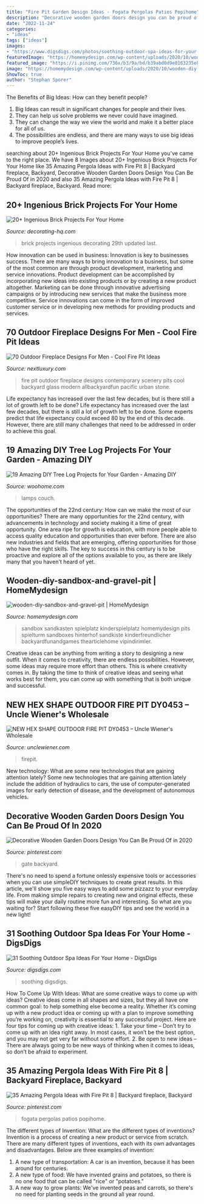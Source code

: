 ```yaml
---
title: "Fire Pit Garden Design Ideas - Fogata Pergolas Patios Popihome"
description: "Decorative wooden garden doors design you can be proud of in 2020"
date: "2022-11-24"
categories:
- "ideas"
tags: ["ideas"]
images:
- "https://www.digsdigs.com/photos/soothing-outdoor-spa-ideas-for-your-home-19-554x738.jpg"
featuredImage: "https://homemydesign.com/wp-content/uploads/2020/10/wooden-diy-sandbox-and-gravel-pit.jpg"
featured_image: "https://i.pinimg.com/736x/b3/9a/bd/b39abd0d9e0163235e89cdb4ad5294c5.jpg"
image: "https://homemydesign.com/wp-content/uploads/2020/10/wooden-diy-sandbox-and-gravel-pit.jpg"
ShowToc: true
author: "Stephan Sporer"
---
```



The Benefits of Big Ideas: How can they benefit people?
1. Big Ideas can result in significant changes for people and their lives.
2. They can help us solve problems we never could have imagined.
3. They can change the way we view the world and make it a better place for all of us.
4. The possibilities are endless, and there are many ways to use big ideas to improve people’s lives.

	

		
searching about 20+ Ingenious Brick Projects For Your Home you've came to the right place. We have 8 Images about 20+ Ingenious Brick Projects For Your Home like 35 Amazing Pergola Ideas with Fire Pit 8 | Backyard fireplace, Backyard, Decorative Wooden Garden Doors Design You Can Be Proud Of in 2020 and also 35 Amazing Pergola Ideas with Fire Pit 8 | Backyard fireplace, Backyard. Read more:
		
    
## 20+ Ingenious Brick Projects For Your Home

<img loading=lazy src="https://decorating-hq.com/wp-content/uploads/brick-projects-20.jpg" onerror="this.onerror=null;this.src='https://tse2.mm.bing.net/th?id=OIP.Lhia13o2fZkmvoNnIcYHTgHaLG&amp;pid=15.1';" alt="20+ Ingenious Brick Projects For Your Home">

_Source: decorating-hq.com_

>brick projects ingenious decorating 29th updated last. 

	

How innovation can be used in business:
Innovation is key to businesses success. There are many ways to bring innovation to a business, but some of the most common are through product development, marketing and service innovations. Product development can be accomplished by incorporating new ideas into existing products or by creating a new product altogether. Marketing can be done through innovative advertising campaigns or by introducing new services that make the business more competitive. Service innovations can come in the form of improved customer service or in developing new methods for providing products and services.

    
## 70 Outdoor Fireplace Designs For Men - Cool Fire Pit Ideas

<img loading=lazy src="http://nextluxury.com/wp-content/uploads/contemporary-rock-outdoor-fire-pit-with-stunning-view-of-nature-scenery.jpg" onerror="this.onerror=null;this.src='https://tse1.mm.bing.net/th?id=OIP.-D6WQ_sWU7wyeMRjGXIlGwHaLG&amp;pid=15.1';" alt="70 Outdoor Fireplace Designs For Men - Cool Fire Pit Ideas">

_Source: nextluxury.com_

>fire pit outdoor fireplace designs contemporary scenery pits cool backyard glass modern allbackyardfun pacific urban stone. 

	

Life expectancy has increased over the last few decades, but is there still a lot of growth left to be done?
Life expectancy has increased over the last few decades, but there is still a lot of growth left to be done. Some experts predict that life expectancy could exceed 80 by the end of this decade. However, there are still many challenges that need to be addressed in order to achieve this goal.

    
## 19 Amazing DIY Tree Log Projects For Your Garden - Amazing DIY

<img loading=lazy src="https://www.woohome.com/wp-content/uploads/2018/02/Garden-Projects-from-a-Fallen-Tree-Logs-15.jpg" onerror="this.onerror=null;this.src='https://tse3.mm.bing.net/th?id=OIP.6E9s2UzvzmnG7mT8gJnq8gHaPQ&amp;pid=15.1';" alt="19 Amazing DIY Tree Log Projects for Your Garden - Amazing DIY">

_Source: woohome.com_

>lamps couch. 

	

The opportunities of the 22nd century: How can we make the most of our opportunities?
There are many opportunities for the 22nd century, with advancements in technology and society making it a time of great opportunity. One area ripe for growth is education, with more people able to access quality education and opportunities than ever before. There are also new industries and fields that are emerging, offering opportunities for those who have the right skills. The key to success in this century is to be proactive and explore all of the options available to you, as there are likely many that you haven't heard of yet.

    
## Wooden-diy-sandbox-and-gravel-pit | HomeMydesign

<img loading=lazy src="https://homemydesign.com/wp-content/uploads/2020/10/wooden-diy-sandbox-and-gravel-pit.jpg" onerror="this.onerror=null;this.src='https://tse2.mm.bing.net/th?id=OIP.cDotvj1iEl6YaoxkhTBaXQHaHa&amp;pid=15.1';" alt="wooden-diy-sandbox-and-gravel-pit | HomeMydesign">

_Source: homemydesign.com_

>sandbox sandkasten spielplatz kinderspielplatz homemydesign pits spielturm sandboxes hinterhof sandkiste kinderfreundlicher backyardfunandgames thearticlehome vipindirimler. 

	

Creative ideas can be anything from writing a story to designing a new outfit. When it comes to creativity, there are endless possibilities. However, some ideas may require more effort than others. This is where creativity comes in. By taking the time to think of creative ideas and seeing what works best for them, you can come up with something that is both unique and successful.

    
## NEW HEX SHAPE OUTDOOR FIRE PIT DY0453 – Uncle Wiener&#039;s Wholesale

<img loading=lazy src="http://unclewiener.com/wp-content/uploads/2019/04/81FB3Z4oWyL._SL1500_-1024x1024.jpg" onerror="this.onerror=null;this.src='https://tse3.mm.bing.net/th?id=OIP.HPMqyfTvWgN1sH7JBn6aeAHaHa&amp;pid=15.1';" alt="NEW HEX SHAPE OUTDOOR FIRE PIT DY0453 – Uncle Wiener&#039;s Wholesale">

_Source: unclewiener.com_

>firepit. 

	

New technology: What are some new technologies that are gaining attention lately?
Some new technologies that are gaining attention lately include the addition of hydraulics to cars, the use of computer-generated images for early detection of disease, and the development of autonomous vehicles.

    
## Decorative Wooden Garden Doors Design You Can Be Proud Of In 2020

<img loading=lazy src="https://i.pinimg.com/736x/b3/9a/bd/b39abd0d9e0163235e89cdb4ad5294c5.jpg" onerror="this.onerror=null;this.src='https://tse3.mm.bing.net/th?id=OIP.TlnKRxVBjZt785px2UaOUAHaJ3&amp;pid=15.1';" alt="Decorative Wooden Garden Doors Design You Can Be Proud Of in 2020">

_Source: pinterest.com_

>gate backyard. 

	

There's no need to spend a fortune onlessly expensive tools or accessories when you can use simpleDIY techniques to create great results. In this article, we'll show you five easy ways to add some pizzazz to your everyday life. From making simple repairs to creating new and original effects, these tips will make your daily routine more fun and interesting. So what are you waiting for? Start following these five easyDIY tips and see the world in a new light!

    
## 31 Soothing Outdoor Spa Ideas For Your Home - DigsDigs

<img loading=lazy src="https://www.digsdigs.com/photos/soothing-outdoor-spa-ideas-for-your-home-19-554x738.jpg" onerror="this.onerror=null;this.src='https://tse3.mm.bing.net/th?id=OIP.kPoeDgcsO3LrdaKuuHX7OgHaJ3&amp;pid=15.1';" alt="31 Soothing Outdoor Spa Ideas For Your Home - DigsDigs">

_Source: digsdigs.com_

>soothing digsdigs. 

	

How To Come Up With Ideas: What are some creative ways to come up with ideas?
Creative ideas come in all shapes and sizes, but they all have one common goal: to help something else become a reality. Whether it’s coming up with a new product idea or coming up with a plan to improve something you’re working on, creativity is essential to any successful project. Here are four tips for coming up with creative ideas: 1. Take your time – Don’t try to come up with an idea right away. In most cases, it won’t be the best option, and you may not get very far without some effort. 2. Be open to new ideas – There are always going to be new ways of thinking when it comes to ideas, so don’t be afraid to experiment. 
    
## 35 Amazing Pergola Ideas With Fire Pit 8 | Backyard Fireplace, Backyard

<img loading=lazy src="https://i.pinimg.com/736x/bb/95/88/bb9588e206bc9c67025483f7a378660e.jpg" onerror="this.onerror=null;this.src='https://tse1.mm.bing.net/th?id=OIP.gch3c7_I5iJJ3WFHb_L0ggHaK9&amp;pid=15.1';" alt="35 Amazing Pergola Ideas with Fire Pit 8 | Backyard fireplace, Backyard">

_Source: pinterest.com_

>fogata pergolas patios popihome. 

	

The different types of Invention: What are the different types of inventions?
Invention is a process of creating a new product or service from scratch. There are many different types of inventions, each with its own advantages and disadvantages. Below are three examples of invention:
1) A new type of transportation: A car is an invention, because it has been around for centuries. 
2) A new type of food: We have invented grains and potatoes, so there is no one food that can be called "rice" or "potatoes." 
3) A new way to grow plants: We've invented peas and carrots, so there's no need for planting seeds in the ground all year round.

